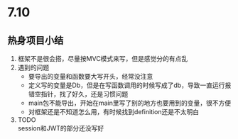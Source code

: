 # 7.10
## 热身项目小结
1. 框架不是很会搭，尽量按MVC模式来写，但是感觉分的有点乱    
2. 遇到的问题
   - 要导出的变量和函数要大写开头，经常没注意
   - 定义写的变量是Db，但是在写函数调用的时候写成了db，导致一直运行报错空指针，找了好久，还是习惯问题   
   - main包不能导出，开始在main里写了别的地方也要用到的变量，很不方便  
   - 对框架还是不知道怎么用，有时候找到definition还是不太明白  
3. TODO    
    session和JWT的部分还没写好